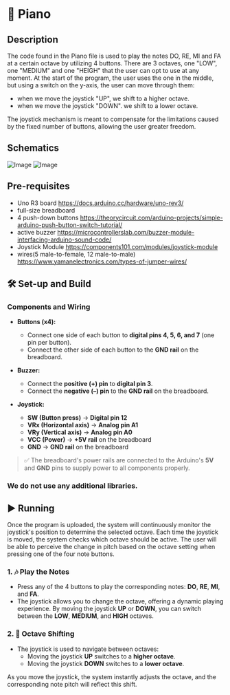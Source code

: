 # 🎹 Piano 
## Description
The code found in the Piano file is used to play the notes DO, RE, MI and FA at a certain octave by utilizing 4 buttons. There are 3 octaves, one "LOW", one "MEDIUM" and one "HEIGH" that the user can opt to use at any moment.
At the start of the program, the user uses the one in the middle, but using a switch on the y-axis, the user can move through them:
- when we move the joystick "UP", we shift to a higher octave.
- when we move the joystick "DOWN". we shift to a lower octave.

The joystick mechanism is meant to compensate for the limitations caused by the fixed number of buttons, allowing the user greater freedom.

## Schematics
![Image](https://github.com/user-attachments/assets/8b81c665-a6cf-4c95-9702-f469b43d6e02)
![Image](https://github.com/user-attachments/assets/e1c2b4f6-abce-4c9a-af22-11d9822a5f2d)


## Pre-requisites
- Uno R3 board https://docs.arduino.cc/hardware/uno-rev3/
- full-size breadboard
- 4 push-down buttons https://theorycircuit.com/arduino-projects/simple-arduino-push-button-switch-tutorial/
- active buzzer https://microcontrollerslab.com/buzzer-module-interfacing-arduino-sound-code/
- Joystick Module https://components101.com/modules/joystick-module
- wires(5 male-to-female, 12 male-to-male) https://www.yamanelectronics.com/types-of-jumper-wires/



## 🛠️ Set-up and Build
###  Components and Wiring

- **Buttons (x4):**
  - Connect one side of each button to **digital pins 4, 5, 6, and 7** (one pin per button).
  - Connect the other side of each button to the **GND rail** on the breadboard.

- **Buzzer:**
  - Connect the **positive (+) pin** to **digital pin 3**.
  - Connect the **negative (–) pin** to the **GND rail** on the breadboard.

- **Joystick:**
  - **SW (Button press)** → **Digital pin 12**
  - **VRx (Horizontal axis)** → **Analog pin A1**
  - **VRy (Vertical axis)** → **Analog pin A0**
  - **VCC (Power)** → **+5V rail** on the breadboard
  - **GND** → **GND rail** on the breadboard

> ✅ The breadboard's power rails are connected to the Arduino's **5V** and **GND** pins to supply power to all components properly.
### We do not use any additional libraries. 

## ▶️ Running
Once the program is uploaded, the system will continuously monitor the joystick's position to determine the selected octave. Each time the joystick is moved, the system checks which octave should be active. The user will be able to perceive the change in pitch based on the octave setting when pressing one of the four note buttons.

### 1. 🎶 Play the Notes
- Press any of the 4 buttons to play the corresponding notes: **DO**, **RE**, **MI**, and **FA**.
- The joystick allows you to change the octave, offering a dynamic playing experience. By moving the joystick **UP** or **DOWN**, you can switch between the **LOW**, **MEDIUM**, and **HIGH** octaves.

### 2. 🔄 Octave Shifting
- The joystick is used to navigate between octaves:
  - Moving the joystick **UP** switches to a **higher octave**.
  - Moving the joystick **DOWN** switches to a **lower octave**.

As you move the joystick, the system instantly adjusts the octave, and the corresponding note pitch will reflect this shift.



